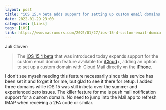 ```yaml
---
layout: post
title: "iOS 15.4 beta adds support for setting up custom email domains with iCloud Mail"
date: 2022-01-29 23:00
categories: [Links]
tags: [iOS]
link: https://www.macrumors.com/2022/01/27/ios-15-4-custom-email-domains/
---
```


Juli Clover:

>The [iOS 15.4 beta](https://www.macrumors.com/2022/01/27/apple-seeds-ios-15-4-beta-1/) that was introduced today expands support for the custom email domain feature available for [iCloud](https://www.macrumors.com/guide/icloud/)+, adding an option to set up a custom domain with ‌iCloud‌ Mail directly on the [iPhone](https://www.macrumors.com/guide/iphone/).

I don't see myself needing this feature necessarily since this service has been set it and forget it for me, but glad to see it there for setup. I added three domains while iOS 15 was still in beta over the summer and experienced zero issues. The killer feature for me is push mail notification support for a custom domain. No need to jump into the Mail app to refresh IMAP when receiving a 2FA code or similar.

